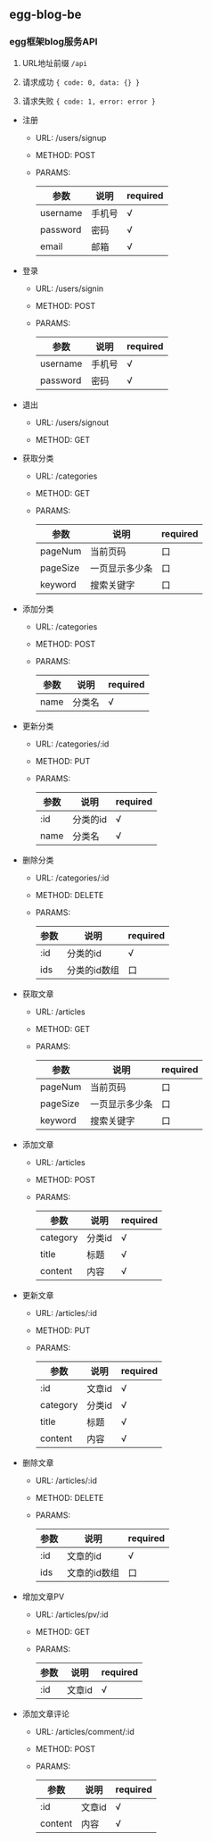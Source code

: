 ## egg-blog-be

### egg框架blog服务API

1. URL地址前缀 ` /api `

2. 请求成功 ` { code: 0, data: {} } `

3. 请求失败 ` { code: 1, error: error } `

- 注册
    - URL: /users/signup

    - METHOD: POST

    - PARAMS:
        
        | 参数 | 说明 | required |
        | - | - | - |
        | username | 手机号 | √ |
        | password | 密码 | √ |
        | email | 邮箱 | √ |

- 登录

    - URL: /users/signin

    - METHOD: POST

    - PARAMS:
        
        | 参数 | 说明 | required |
        | - | - | - |
        | username | 手机号 | √ |
        | password | 密码 | √ |

- 退出

    - URL: /users/signout

    - METHOD: GET

- 获取分类

    - URL: /categories

    - METHOD: GET

    - PARAMS:
        
        | 参数 | 说明 | required |
        | - | - | - |
        | pageNum | 当前页码 | 口 |
        | pageSize | 一页显示多少条 | 口 |
        | keyword | 搜索关键字 | 口 |

- 添加分类

    - URL: /categories

    - METHOD: POST

    - PARAMS:
        
        | 参数 | 说明 | required |
        | - | - | - |
        | name | 分类名 | √ |

- 更新分类

    - URL: /categories/:id

    - METHOD: PUT

    - PARAMS:
        
        | 参数 | 说明 | required |
        | - | - | - |
        | :id | 分类的id | √ |
        | name | 分类名 | √ |

- 删除分类

    - URL: /categories/:id

    - METHOD: DELETE

    - PARAMS:
        
        | 参数 | 说明 | required |
        | - | - | - |
        | :id | 分类的id | √ |
        | ids | 分类的id数组 | 口 |

- 获取文章

    - URL: /articles

    - METHOD: GET

    - PARAMS:
        
        | 参数 | 说明 | required |
        | - | - | - |
        | pageNum | 当前页码 | 口 |
        | pageSize | 一页显示多少条 | 口 |
        | keyword | 搜索关键字 | 口 |

- 添加文章

    - URL: /articles

    - METHOD: POST

    - PARAMS:
        
        | 参数 | 说明 | required |
        | - | - | - |
        | category | 分类id | √ |
        | title | 标题 | √ |
        | content | 内容 | √ |

- 更新文章

    - URL: /articles/:id

    - METHOD: PUT

    - PARAMS:
        
        | 参数 | 说明 | required |
        | - | - | - |
        | :id | 文章id | √ |
        | category | 分类id | √ |
        | title | 标题 | √ |
        | content | 内容 | √ |

- 删除文章

    - URL: /articles/:id

    - METHOD: DELETE

    - PARAMS:
        
        | 参数 | 说明 | required |
        | - | - | - |
        | :id | 文章的id | √ |
        | ids | 文章的id数组 | 口 |

- 增加文章PV

    - URL: /articles/pv/:id

    - METHOD: GET

    - PARAMS:
        
        | 参数 | 说明 | required |
        | - | - | - |
        | :id | 文章id | √ |

- 添加文章评论

    - URL: /articles/comment/:id

    - METHOD: POST

    - PARAMS:
        
        | 参数 | 说明 | required |
        | - | - | - |
        | :id | 文章id | √ |
        | content | 内容 | √ |

